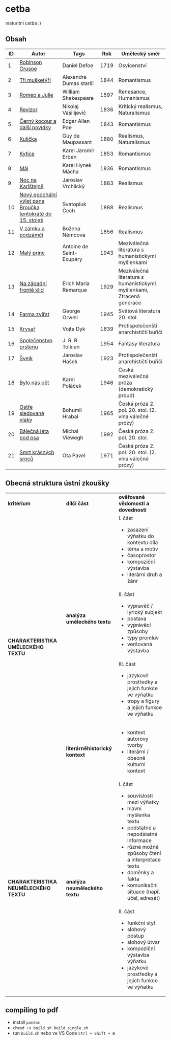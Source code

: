 # cetba

maturitni cetba :)

## Obsah

| ID  | Autor                                                                                                  | Tags                     | Rok  | Umělecký směr                                                         |
| --- | ------------------------------------------------------------------------------------------------------ | ------------------------ | ---- | --------------------------------------------------------------------- |
| 1   | [Robinson Crusoe](01-robinson-crusoe.md)                                                               | Daniel Defoe             | 1719 | Osvícenství                                                           |
| 2   | [Tři mušketýři](02-tri-musketyri.md)                                                                   | Alexandre Dumas starší   | 1844 | Romantismus                                                           |
| 3   | [Romeo a Julie](03-romeo-a-julie.md)                                                                   | William Shakespeare      | 1597 | Renesance, Humanismus                                                 |
| 4   | [Revizor](04-revizor.md)                                                                               | Nikolaj Vasilijevič      | 1836 | Kritický realismus, Naturalismus                                      |
| 5   | [Černý kocour a další povídky](05-cerny-kocour)                                                        | Edgar Allan Poe          | 1843 | Romantismus                                                           |
| 6   | [Kulička](06-kulicka.md)                                                                               | Guy de Maupassant        | 1880 | Realismus, Naturalismus                                               |
| 7   | [Kytice](07-kytice.md)                                                                                 | Karel Jaromír Erben      | 1853 | Romantismus                                                           |
| 8   | [Máj](08-maj.md)                                                                                       | Karel Hynek Mácha        | 1836 | Romantismus                                                           |
| 9   | [Noc na Karlštejně](09-noc-na-karlstejne.md)                                                           | Jaroslav Vrchlický       | 1883 | Realismus                                                             |
| 10  | [Nový epochální výlet pana Broučka tentokráté do 15. století](10-novy-epochalni-vylet-pana-broucka.md) | Svatopluk Čech           | 1888 | Realismus                                                             |
| 11  | [V zámku a podzámčí](11-v-zamku-a-podzamci.md)                                                         | Božena Němcová           | 1856 | Realismus                                                             |
| 12  | [Malý princ](12-maly-princ.md)                                                                         | Antoine de Saint-Exupéry | 1943 | Meziválečná literatura s humanistickymi myšlenkami                    |
| 13  | [Na západní frontě klid](13-na-zapadni-fronte-klid.md)                                                 | Erich Maria Remarque     | 1929 | Meziválečná literatura s humanistickymi myšlenkami, Ztracená generace |
| 14  | [Farma zvířat](14-farma-zvirat.md)                                                                     | George Orwell            | 1945 | Světová literatura 20. stol.                                          |
| 15  | [Krysař](15-krysar.md)                                                                                 | Vojta Dyk                | 1839 | Protispolečenští anarchističtí buřiči                                 |
| 16  | [Společenstvo prstenu](16-spolecenstvo-prstenu.md)                                                     | J. R. R. Tolkien         | 1954 | Fantasy literatura                                                    |
| 17  | [Švejk](17-svejk.md)                                                                                   | Jaroslav Hašek           | 1923 | Protispolečenští anarchističtí buřiči                                 |
| 18  | [Bylo nás pět](18-bylo-nas-pet.md)                                                                     | Karel Poláček            | 1946 | Česká meziválečná próza (demokratický proud)                          |
| 19  | [Ostře sledované vlaky](19-ostre-sledovane-vlaky.md)                                                   | Bohumil Hrabal           | 1965 | Česká próza 2. pol. 20. stol. (2. vlna válečné prózy)                 |
| 20  | [Báječná léta pod psa](20-bajecna-leta-pod-psa.md)                                                     | Michal Viewegh           | 1992 | Česká próza 2. pol. 20. stol.                                         |
| 21  | [Smrt krásných srnců](21-smrt-krasnych-srncu.md)                                                       | Ota Pavel                | 1971 | Česká próza 2. pol. 20. stol. (2. vlna válečné prózy)                 |

## Obecná struktura ústní zkoušky

<table>
	<tr>
		<td><b>kritérium</b></td>
		<td><b>dílčí část</b></td>
		<td><b>ověřované vědomosti a dovednosti</b></td>
	</tr>
	<tr>
		<td rowspan="4"><b>CHARAKTERISTIKA UMĚLECKÉHO TEXTU</b></td>
		<td rowspan="3"><b>analýza uměleckého textu</b></td>
		<td>
			I. část
			<ul>
				<li>zasazení výňatku do kontextu díla</li>
				<li>téma a motiv</li>
				<li>časoprostor</li>
				<li>kompoziční výstavba</li>
				<li>literární druh a žánr</li>
			</ul>
		</td>
	</tr>
	<tr>
		<td>
			II. část
			<ul>
				<li>vypravěč / lyrický subjekt</li>
				<li>postava</li>
				<li>vyprávěcí způsoby</li>
				<li>typy promluv</li>
				<li>veršovaná výstavba</li>
			</ul>
		</td>
	</tr>
	<tr>
		<td>
			III. část
			<ul>
				<li>jazykové prostředky a jejich funkce ve výňatku</li>
				<li>tropy a figury a jejich funkce ve výňatku</li>
			</ul>
		</td>
	</tr>
	<tr>
		<td><b>literárněhistorický kontext</b></td>
		<td>
			<ul>
				<li>kontext autorovy tvorby</li>
				<li>literární / obecně kulturní kontext</li>
			</ul>
		</td>
	</tr>
	<tr>
		<td rowspan="2"><b>CHARAKTERISTIKA NEUMĚLECKÉHO TEXTU</b></td>
		<td rowspan="2"><b>analýza neuměleckého textu</b></td>
		<td>
			I. část
			<ul>
				<li>souvislosti mezi výňatky</li>
				<li>hlavní myšlenka textu</li>
				<li>podstatné a nepodstatné informace</li>
				<li>různé možné způsoby čtení a interpretace textu</li>
				<li>doměnky a fakta</li>
				<li>komunikační situace (např. účel, adresát)</li>
			</ul>
		</td>
	</tr>
	<tr>
		<td>
			II. část
			<ul>
				<li>funkční styl</li>
				<li>slohový postup</li>
				<li>slohový útvar</li>
				<li>kompoziční výstavba výňatku</li>
				<li>jazykové prostředky a jejich funkce ve výňatku</li>
			</ul>
		</td>
	</tr>
</table>

## compiling to pdf

- install `pandoc`
- `chmod +x build.sh build_single.sh`
- run `build.sh` nebo ve VS Code `Ctrl + Shift + B`
